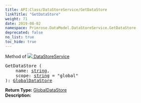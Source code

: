 ```yaml
---
title: API:Class/DataStoreService/GetDataStore
linkTitle: "GetDataStore"
weight: 71
date: 2019-08-02
namespace: Primrose.DataModel.DataStoreService.GetDataStore
deprecated: false
no_list: true
toc_hide: true
---
```

Method of <a href="/docs/api-reference/Class/DataStoreService"><img src="/icons/silk/database_save.png"/>&nbsp;DataStoreService</a>
<pre class="method-declaration">
GetDataStore (
    name: <a class="type" href="/docs/api-reference/System/string">string</a>,
    scope: <a class="type" href="/docs/api-reference/System/string">string</a> = <a class="default-param string-param">"global"</a>
): <a class="type" href="/docs/api-reference/Class/GlobalDataStore">GlobalDataStore</a></pre>
<b>Return Type: </b>
<a class="type" href="/docs/api-reference/Class/GlobalDataStore">GlobalDataStore</a>
<br/>
<b>Description: </b>